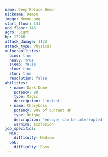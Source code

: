 ```yaml
---
name: Deep Palace Demon
nickname: Demon
image: demon.png
start_floor: 141
end_floor: 143
agro: Sight
hp: 17266
attack_damage: 1132
attack_type: Physical
vulnerabilities:
  bind: true
  heavy: true
  sleep: false
  slow: true
  stun: true
  resolution: false
abilities:
  - name: Dark Dome
    potency: 90
    type: Magic
    description: 'instant'
  - name: Charybdis
    potency: 90% of current HP
    type: Unique
    description: 'enrage; can be interrupted'
    warning: explosion
job_specifics:
  MCH:
    difficulty: Medium
  SGE:
    difficulty: Easy
---
```

